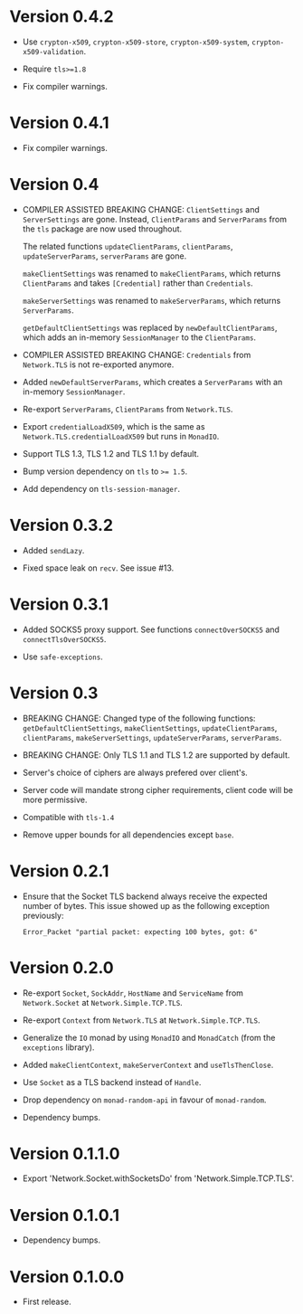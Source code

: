 # Version 0.4.2

* Use `crypton-x509`, `crypton-x509-store`, `crypton-x509-system`,
  `crypton-x509-validation`.

* Require `tls>=1.8`

* Fix compiler warnings.


# Version 0.4.1

* Fix compiler warnings.


# Version 0.4

* COMPILER ASSISTED BREAKING CHANGE: `ClientSettings` and `ServerSettings` are
  gone.  Instead, `ClientParams` and `ServerParams` from the `tls` package are
  now used throughout.

  The related functions `updateClientParams`, `clientParams`,
  `updateServerParams`, `serverParams` are gone.

  `makeClientSettings` was renamed to `makeClientParams`, which returns
  `ClientParams` and takes `[Credential]` rather than `Credentials`.

  `makeServerSettings` was renamed to `makeServerParams`, which returns
  `ServerParams`.

  `getDefaultClientSettings` was replaced by `newDefaultClientParams`, which adds
  an in-memory `SessionManager` to the `ClientParams`.

* COMPILER ASSISTED BREAKING CHANGE: `Credentials` from `Network.TLS` is not
  re-exported anymore.

* Added `newDefaultServerParams`, which creates a `ServerParams` with an
  in-memory `SessionManager`.

* Re-export `ServerParams`, `ClientParams` from `Network.TLS`.

* Export `credentialLoadX509`, which is the same as
  `Network.TLS.credentialLoadX509` but runs in `MonadIO`.

* Support TLS 1.3, TLS 1.2 and TLS 1.1 by default.

* Bump version dependency on `tls` to `>= 1.5`.

* Add dependency on `tls-session-manager`.


# Version 0.3.2

* Added `sendLazy`.

* Fixed space leak on `recv`. See issue #13.


# Version 0.3.1

* Added SOCKS5 proxy support. See functions `connectOverSOCKS5` and
  `connectTlsOverSOCKS5`.

* Use `safe-exceptions`.


# Version 0.3

* BREAKING CHANGE: Changed type of the following functions:
  `getDefaultClientSettings`, `makeClientSettings`, `updateClientParams`,
  `clientParams`, `makeServerSettings`, `updateServerParams`, `serverParams`.

* BREAKING CHANGE: Only TLS 1.1 and TLS 1.2 are supported by default.

* Server's choice of ciphers are always prefered over client's.

* Server code will mandate strong cipher requirements, client code will be more
  permissive.

* Compatible with `tls-1.4`

* Remove upper bounds for all dependencies except `base`.


# Version 0.2.1

* Ensure that the Socket TLS backend always receive the expected number
  of bytes. This issue showed up as the following exception previously:

      Error_Packet "partial packet: expecting 100 bytes, got: 6"


# Version 0.2.0

* Re-export `Socket`, `SockAddr`, `HostName` and `ServiceName` from
  `Network.Socket` at `Network.Simple.TCP.TLS`.

* Re-export `Context` from `Network.TLS` at `Network.Simple.TCP.TLS`.

* Generalize the `IO` monad by using `MonadIO` and `MonadCatch` (from
  the `exceptions` library).

* Added `makeClientContext`, `makeServerContext` and `useTlsThenClose`.

* Use `Socket` as a TLS backend instead of `Handle`.

* Drop dependency on `monad-random-api` in favour of `monad-random`.

* Dependency bumps.


# Version 0.1.1.0

* Export 'Network.Socket.withSocketsDo' from 'Network.Simple.TCP.TLS'.


# Version 0.1.0.1

* Dependency bumps.


# Version 0.1.0.0

* First release.
